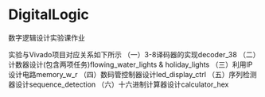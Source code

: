 # DigitalLogic
数字逻辑设计实验课作业

实验与Vivado项目对应关系如下所示
（一）3-8译码器的实现decoder_38
（二）计数器设计(包含两项任务)flowing_water_lights & holiday_lights
（三）利用IP设计电路memory_w_r
（四）数码管控制器设计led_display_ctrl
（五）序列检测器设计sequence_detection
（六）十六进制计算器设计calculator_hex

